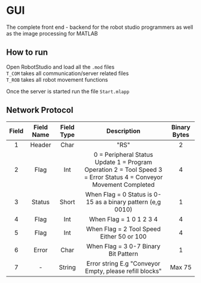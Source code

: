 # GUI

The complete front end - backend for the robot studio programmers as well as the image processing for MATLAB  

## How to run 

Open RobotStudio and load all the `.mod` files  
`T_COM` takes all communication/server related files  
`T_ROB` takes all robot movement functions  

Once the server is started run the file `Start.mlapp`  

## Network Protocol    

| Field | Field Name | Field Type | Description | Binary Bytes |
|:-----:|:----------:|:----------:|:-------------------------------------------------------------------------------------------------------------------:|:------------:|
| 1 | Header | Char | "RS" | 2 |
| 2 | Flag | Int | 0 = Peripheral Status Update 1 = Program Operation 2 = Tool Speed 3 = Error Status 4 = Conveyor Movement Completed  | 4 |
| 3 | Status | Short | When Flag = 0 Status is 0-15 as a binary pattern (e,g 0010) | 1 |
| 4 | Flag | Int | When Flag = 1 0 1 2 3 4 | 4 |
| 5 | Flag | Int | When Flag = 2 Tool Speed Either 50 or 100 | 4 |
| 6 | Error | Char | When Flag = 3 0-7 Binary Bit Pattern | 1 |
| 7 |  -  | String | Error string E.g "Conveyor Empty, please refill blocks" | Max 75 |
